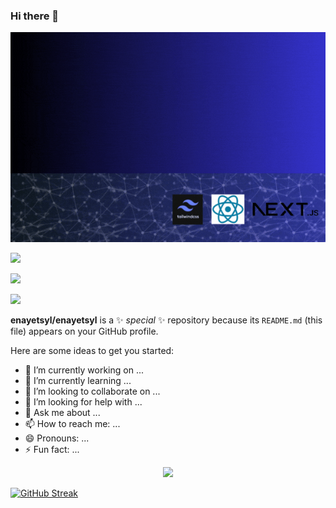 ### Hi there 👋

!["Md Enayetur Rahman](https://github.com/enayetsyl/enayetsyl/blob/main/assets/banner.gif)

![](http://github-profile-summary-cards.vercel.app/api/cards/profile-details?username=enayetsyl&theme=transparent)

![](http://github-profile-summary-cards.vercel.app/api/cards/stats?username=enayetsyl&theme=transparent)

![](http://github-profile-summary-cards.vercel.app/api/cards/productive-time?username=enayetsyl&theme=transparent&utcOffset=8)


**enayetsyl/enayetsyl** is a ✨ _special_ ✨ repository because its `README.md` (this file) appears on your GitHub profile.

Here are some ideas to get you started:

- 🔭 I’m currently working on ...
- 🌱 I’m currently learning ...
- 👯 I’m looking to collaborate on ...
- 🤔 I’m looking for help with ...
- 💬 Ask me about ...
- 📫 How to reach me: ...
- 😄 Pronouns: ...
- ⚡ Fun fact: ...

<p align="center">
  <a href="https://skillicons.dev">
    <img src="https://skillicons.dev/icons?i=git,css,express,firebase,github,html,js,nodejs,react,tailwind,vercel,vscode" />
  </a>
</p>



[![GitHub Streak](https://github-readme-streak-stats.herokuapp.com?user=enayetsyl&theme=ocean-gradient&hide_border=true&date_format=j%20M%5B%20Y%5D)](https://git.io/streak-stats)